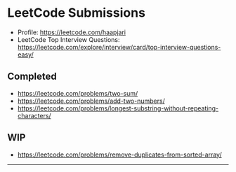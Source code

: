 # LeetCode Submissions 

- Profile: https://leetcode.com/haapjari
- LeetCode Top Interview Questions: https://leetcode.com/explore/interview/card/top-interview-questions-easy/
 


## Completed

- https://leetcode.com/problems/two-sum/
- https://leetcode.com/problems/add-two-numbers/
- https://leetcode.com/problems/longest-substring-without-repeating-characters/

## WIP

- https://leetcode.com/problems/remove-duplicates-from-sorted-array/
 
---
